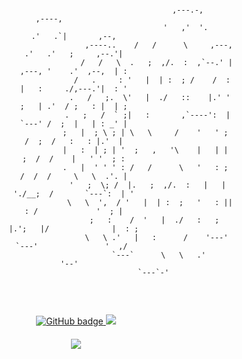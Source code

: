 <p>
<pre style="text-align:center;" class="fig">
                                       
                                                      ,---.-,                      ,----,            
                                                     '   ,'  '.                  .'   .`|       ,--, 
                                         ,----..    /   /      \     ,---,    .'   .'   ;     ,--.'| 
                                        /   /   \  .   ;  ,/.  :  ,`--.' |  ,---, '    .'  ,--,  | : 
                                      /   .     : '   |  | :  ; /    /  :  |   :     ./,---.'|  : ' 
                                     .   /   ;.  \'   |  ./   ::    |.' '  ;   | .'  / ;   : |  | ; 
                                    .   ;   /  ` ;|   :       ,`----':  |  `---' /  ;  |   | : _' | 
                                   ;   |  ; \ ; | \   \     /    '   ' ;    /  ;  /   :   : |.'  | 
                                   |   :  | ; | '  ;   ,   '\    |   | |   ;  /  /    |   ' '  ; : 
                                   .   |  ' ' ' : /   /      \   '   : ;  /  /  /     \   \  .'. | 
                                    '   ;  \; /  |.   ;  ,/.  :   |   | './__;  /       `---`:  | ' 
                                     \   \  ',  / '   |  | :  ;   '   : ||   : /             '  ; | 
                                       ;   :    /  '   |  ./   :   ;   |.';   |/              |  : ; 
                                        \   \ .'   |   :      /    '---'  `---'               '  ,/  
                                         `---`      \   \   .'                                '--'   
                                                     `---`-'                                         
 </pre>
</p>
<p align="center">
  <a href="https://github.com/N0b1ta?tab=followers">
    <img src="https://img.shields.io/github/followers/N0b1ta?label=Followers&logo=GitHub&style=for-the-badge&color=yellow" alt="GitHub badge" />
  </a>
  <a href="http://twitter.com/hello_n0b1ta">
    <img src="https://img.shields.io/twitter/follow/hello_n0b1ta?label=Twitter&logo=twitter&style=for-the-badge&color=blue" />
  </a>
</p>
<h4 align="center"><img src="https://github-readme-stats.vercel.app/api?username=N0b1ta&show_icons=true&theme=radical" /></h4>
